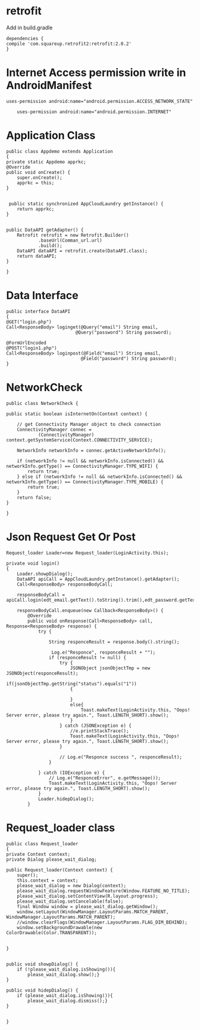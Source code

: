 # retrofit 
Add in build.gradle

	dependencies {
    compile 'com.squareup.retrofit2:retrofit:2.0.2'
    }

# Internet Access permission write in AndroidManifest

	uses-permission android:name="android.permission.ACCESS_NETWORK_STATE"
   
    	uses-permission android:name="android.permission.INTERNET" 
  

# Application Class
		
	public class Appdemo extends Application 
	{
    private static Appdemo apprkc;    
    @Override
    public void onCreate() {
        super.onCreate();
        apprkc = this;
    }


     public static synchronized AppCloudLaundry getInstance() {
        return apprkc;
    }

  
    public DataAPI getAdapter() {
        Retrofit retrofit = new Retrofit.Builder()
                .baseUrl(Comman_url.url)
                .build();
        DataAPI dataAPI = retrofit.create(DataAPI.class);
        return dataAPI;
    }

	}

# Data Interface
	
	public interface DataAPI 
	{
    @GET("login.php")
    Call<ResponseBody> loginget(@Query("email") String email,
                              @Query("password") String password);

    @FormUrlEncoded
    @POST("login1.php")
    Call<ResponseBody> loginpost(@Field("email") String email,
                                @Field("password") String password);
	}

# NetworkCheck
	public class NetworkCheck {

    public static boolean isInternetOn(Context context) {

        // get Connectivity Manager object to check connection
        ConnectivityManager connec =
                (ConnectivityManager) context.getSystemService(Context.CONNECTIVITY_SERVICE);

        NetworkInfo networkInfo = connec.getActiveNetworkInfo();

        if (networkInfo != null && networkInfo.isConnected() && networkInfo.getType() == ConnectivityManager.TYPE_WIFI) {
            return true;
        } else if (networkInfo != null && networkInfo.isConnected() && networkInfo.getType() == ConnectivityManager.TYPE_MOBILE) {
            return true;
        }
        return false;
    }

	}

# Json Request Get Or Post
	Request_loader Loader=new Request_loader(LoginActivity.this);

 	private void login()
 	{
        Loader.showpDialog();
        DataAPI apiCall = AppCloudLaundry.getInstance().getAdapter();
        Call<ResponseBody> responseBodyCall;

        responseBodyCall = apiCall.login(edt_email.getText().toString().trim(),edt_password.getText().toString().trim());

        responseBodyCall.enqueue(new Callback<ResponseBody>() {
            @Override
            public void onResponse(Call<ResponseBody> call, Response<ResponseBody> response) {
                try {

                    String responceResult = response.body().string();

                     Log.e("Responce", responceResult + "");
                    if (responceResult != null) {
                        try {
                            JSONObject jsonObjectTmp = new JSONObject(responceResult);
                            if(jsonObjectTmp.getString("status").equals("1"))
                            {
                               
                            }
                            else{
                                Toast.makeText(LoginActivity.this, "Oops! Server error, please try again.", Toast.LENGTH_SHORT).show();
                            }
                        } catch (JSONException e) {
                            //e.printStackTrace();
                            Toast.makeText(LoginActivity.this, "Oops! Server error, please try again.", Toast.LENGTH_SHORT).show();
                        }

                        // Log.e("Responce success ", responceResult);
                    }

                } catch (IOException e) {
                    // Log.e("ResponceError", e.getMessage());
                    Toast.makeText(LoginActivity.this, "Oops! Server error, please try again.", Toast.LENGTH_SHORT).show();
                }
                Loader.hidepDialog();
            }


# Request_loader class
	public class Request_loader 
	{
	private Context context;
	private Dialog please_wait_dialog;

	public Request_loader(Context context) {
		super();
		this.context = context;
		please_wait_dialog = new Dialog(context);
		please_wait_dialog.requestWindowFeature(Window.FEATURE_NO_TITLE);
		please_wait_dialog.setContentView(R.layout.progress);
		please_wait_dialog.setCancelable(false);
		final Window window = please_wait_dialog.getWindow();
	    window.setLayout(WindowManager.LayoutParams.MATCH_PARENT, WindowManager.LayoutParams.MATCH_PARENT);
	    //window.clearFlags(WindowManager.LayoutParams.FLAG_DIM_BEHIND);
	    window.setBackgroundDrawable(new ColorDrawable(Color.TRANSPARENT));
		

	}


	public void showpDialog() {
		if (!please_wait_dialog.isShowing()){
			please_wait_dialog.show();}
	}

	public void hidepDialog() {
		if (please_wait_dialog.isShowing()){
			please_wait_dialog.dismiss();}
	}
	
	 
	}



